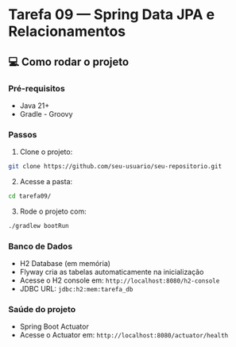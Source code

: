 # Tarefa 09 — Spring Data JPA e Relacionamentos

## 💻 Como rodar o projeto

### Pré-requisitos

- Java 21+
- Gradle - Groovy

### Passos

1. Clone o projeto:
```bash
git clone https://github.com/seu-usuario/seu-repositorio.git
```

2. Acesse a pasta:
```bash
cd tarefa09/
```

3. Rode o projeto com:
```bash
./gradlew bootRun
```

### Banco de Dados

- H2 Database (em memória)
- Flyway cria as tabelas automaticamente na inicialização
- Acesse o H2 console em: `http://localhost:8080/h2-console`
- JDBC URL: `jdbc:h2:mem:tarefa_db`

### Saúde do projeto

- Spring Boot Actuator
- Acesse o Actuator em: `http://localhost:8080/actuator/health`